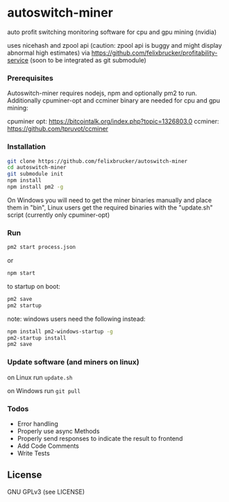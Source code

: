 # autoswitch-miner

auto profit switching monitoring software for cpu and gpu mining (nvidia)

uses nicehash and zpool api (caution: zpool api is buggy and might display abnormal high estimates) via https://github.com/felixbrucker/profitability-service (soon to be integrated as git submodule)


### Prerequisites

Autoswitch-miner requires nodejs, npm and optionally pm2 to run.
Additionally cpuminer-opt and ccminer binary are needed for cpu and gpu mining:

cpuminer opt: https://bitcointalk.org/index.php?topic=1326803.0
ccminer: https://github.com/tpruvot/ccminer

### Installation

```sh
git clone https://github.com/felixbrucker/autoswitch-miner
cd autoswitch-miner
git submodule init
npm install
npm install pm2 -g
```

On Windows you will need to get the miner binaries manually and place them in "bin", Linux users get the required binaries with the "update.sh" script (currently only cpuminer-opt)

### Run

```sh
pm2 start process.json
```

or

```sh
npm start
```

to startup on boot:

```sh
pm2 save
pm2 startup
```

note: windows users need the following instead:

```sh
npm install pm2-windows-startup -g
pm2-startup install
pm2 save
```

### Update software (and miners on linux)

on Linux run ``` update.sh ```

on Windows run ``` git pull ```


### Todos

 - Error handling
 - Properly use async Methods
 - Properly send responses to indicate the result to frontend
 - Add Code Comments
 - Write Tests


License
----

GNU GPLv3 (see LICENSE)
